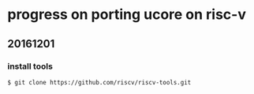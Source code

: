 # progress on porting ucore on risc-v

## 20161201
### install tools
`$ git clone https://github.com/riscv/riscv-tools.git`
